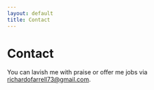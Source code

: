```yaml
---
layout: default
title: Contact
---
```


# Contact

You can lavish me with praise or offer me jobs via [richardofarrell73@gmail.com](mailto:richardofarrell73@gmail.com).
